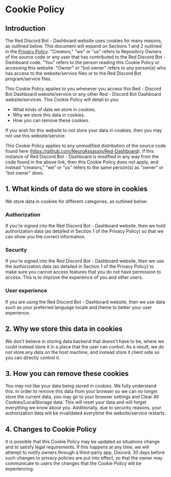 # Cookie Policy

## Introduction
The Red Discord Bot - Dashboard website uses cookies for many reasons, as outlined below.  This document will expand on Sections 1 and 2 outlined in the [Privacy Policy](https://github.com/NeuroAssassin/Red-Dashboard/blob/legal-documents/legal/Privacy%20Policy.md).  "Creators," "we" or "us" refers to Repository Owners of the source code or any user that has contributed to the Red Discord Bot - Dashboard code.  "You" refers to the person reading this Cookie Policy or accessing this website.  "Owner" or "bot owner" refers to any person(s) who has access to the website/service files or to the Red Discord Bot program/service files.

This Cookie Policy applies to you whenever you access this Red - Discord Bot Dashboard website/service or any other Red - Discord Bot Dashboard website/services.  This Cookie Policy will detail to you:

- What kinds of data we store in cookies.
- Why we store this data in cookies.
- How you can remove these cookies.

If you wish for this website to not store your data in cookies, then you may not use this website/service.

This Cookie Policy applies to any unmodified distribution of the source code found here (https://github.com/NeuroAssassin/Red-Dashboard).  If this instance of Red Discord Bot - Dashboard is modified in any way from the code found in the above link, then this Cookie Policy does not apply, and instead "creators," "we" or "us" refers to the same person(s) as "owner" or "bot owner" does.

## 1. What kinds of data do we store in cookies

We store data in cookies for different categories, as outlined below:

### Authorization
If you're signed into the Red Discord Bot - Dashboard website, then we hold authorization data (as detailed in Section 1 of the Privacy Policy) so that we can show you the correct information.

### Security
If you're signed into the Red Discord Bot - Dashboard website, then we use the authorization data (as detailed in Section 1 of the Privacy Policy) to make sure you cannot access features that you do not have permission to access.  This is to improve the experience of you and other users.

### User experience
If you are using the Red Discord Bot - Dashboard website, then we use data such as your preferred language locale and theme to better your user experience.

## 2. Why we store this data in cookies

We don't believe in storing data backend that doesn't have to be, where we could instead store it in a place that the user can control.  As a result, we do not store any data on the host machine, and instead store it client side so you can directly control it.

## 3. How you can remove these cookies

You may not like your data being stored in cookies.  We fully understand this.  In order to remove this data from your browser so we can no longer store the current data, you may go to your browser settings and Clear All Cookies/LocalStorage data.  This will reset your data and will forget everything we know about you.  Additionally, due to security reasons, your authorization data will be invalidated everytime the website/service restarts.

## 4. Changes to Cookie Policy
It is possible that this Cookie Policy may be updated as situations change and to satisfy legal requirements.  If this happens at any time, we will attempt to notify owners through a third-party app, Discord, 30 days before such changes to privacy policies are put into effect, so that the owner may communicate to users the changes that the Cookie Policy will be experiencing.